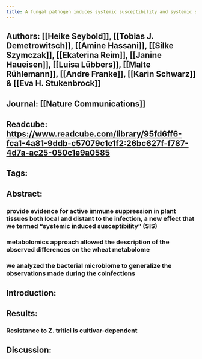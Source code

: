 ```yaml
---
title: A fungal pathogen induces systemic susceptibility and systemic shifts in wheat metabolome and microbiome composition
---
```


## **Authors**: [[Heike Seybold]], [[Tobias J. Demetrowitsch]],  [[Amine Hassani]], [[Silke Szymczak]], [[Ekaterina Reim]], [[Janine Haueisen]], [[Luisa Lübbers]], [[Malte Rühlemann]], [[Andre Franke]], [[Karin Schwarz]] & [[Eva H. Stukenbrock]]

## **Journal**: [[Nature Communications]]

## **Readcube**: https://www.readcube.com/library/95fd6ff6-fca1-4a81-9ddb-c57079c1e1f2:26bc627f-f787-4d7a-ac25-050c1e9a0585

## **Tags**:

## **Abstract**:
### provide evidence for active immune suppression in plant tissues both local and distant to the infection, a new effect that we termed “systemic induced susceptibility” (SIS)

### metabolomics approach allowed the description of the observed differences on the wheat metabolome

### we analyzed the bacterial microbiome to generalize the observations made during the coinfections

## **Introduction**:

## **Results**:
### **Resistance to Z. tritici is cultivar-dependent**
#### 

## **Discussion**:
